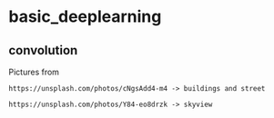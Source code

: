 # basic_deeplearning

## convolution
<p>Pictures from</p>
<p><code><a>https://unsplash.com/photos/cNgsAdd4-m4</a> -> buildings and street</code></p>
<p><code><a>https://unsplash.com/photos/Y84-eo8drzk</a> -> skyview<code></p>
